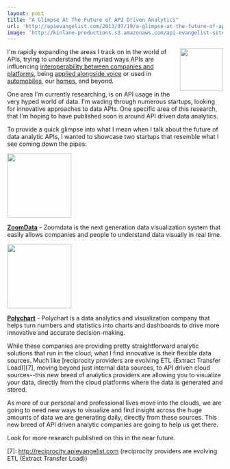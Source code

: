 ```yaml
---
layout: post
title: "A Glimpse At The Future of API Driven Analytics"
url: 'http://apievangelist.com/2013/07/19/a-glimpse-at-the-future-of-api-driven-analytics/'
image: 'http://kinlane-productions.s3.amazonaws.com/api-evangelist-site/blog/bw-analytics-2.png'
---
```


<img class="c1" src="https://s3.amazonaws.com/kinlane-productions/bw-icons/bw-analytics-2.png" alt="" width="100" align="right" />

I'm rapidly expanding the areas I track on in the world of APIs, trying to understand the myriad ways APIs are influencing [interoperability between companies and platforms][1], being [applied alongside voice][2] or used in [automobiles][3], our [homes][4], and beyond.

One area I'm currently researching, is on API usage in the very hyped world of data. I'm wading through numerous startups, looking for innovative approaches to data APIs. One specific area of this research, that I'm hoping to have published soon is around API driven data analytics.

To provide a quick glimpse into what I mean when I talk about the future of data analytic APIs, I wanted to showcase two startups that resemble what I see coming down the pipes:

[<img src="https://s3.amazonaws.com/kinlane-productions/api-evangelist/zoomdata/zoomdata-logo.png" alt="" width="150" />][5]

**[ZoomData][5]** \- Zoomdata is the next generation data visualization system that easily allows companies and people to understand data visually in real time.

[<img src="https://s3.amazonaws.com/kinlane-productions/api-evangelist/polychart/polychart-logo.png" alt="" width="150" />][6]

**[Polychart][6]** \- Polychart is a data analytics and visualization company that helps turn numbers and statistics into charts and dashboards to drive more innovative and accurate decision-making.

While these companies are providing pretty straightforward analytic solutions that run in the cloud, what I find innovative is their flexible data sources. Much like [reciprocity providers are evolving ETL (Extract Transfer Load)][7], moving beyond just internal data sources, to API driven cloud sources--this new breed of analytics providers are allowing you to visualize your data, directly from the cloud platforms where the data is generated and stored.

As more of our personal and professional lives move into the clouds, we are going to need new ways to visualize and find insight across the huge amounts of data we are generating daily, directly from these sources. This new breed of API driven analytic companies are going to help us get there.

Look for more research published on this in the near future.

   [1]: http://reciprocity.apievangelist.com (interoperability between companies and platforms)
   [2]: http://voice.apievangelist.com (applied alongside voice)
   [3]: http://automobile.apievangelist.com/ (automobiles)
   [4]: http://home.apievangelist.com (homes)
   [5]: http://www.zoomdata.com/
   [6]: https://www.polychart.com/
   [7]: http://reciprocity.apievangelist.com (reciprocity providers are evolving ETL (Extract Transfer Load))
